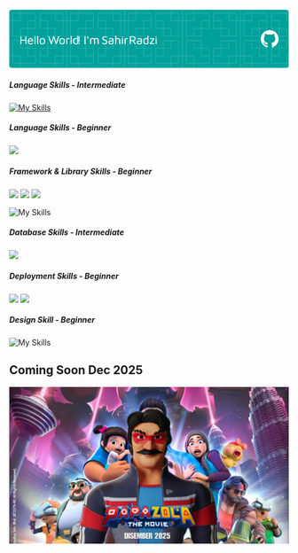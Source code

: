 <!-- ## Hello World! I'm Sahir Radzi👋 -->

![SahirRadzi](img/new_header.png)

<!--
**SahirRadzi/sahirradzi** is a ✨ _special_ ✨ repository because its `README.md` (this file) appears on your GitHub profile.

Here are some ideas to get you started:

- 🔭 I’m currently working on ...
- 🌱 I’m currently learning ...
- 👯 I’m looking to collaborate on ...
- 🤔 I’m looking for help with ...
- 💬 Ask me about ...
- 📫 How to reach me: ...
- 😄 Pronouns: ...
- ⚡ Fun fact: ...
-->

<!-- - 🔭 I’m currently **student**
- 🌱 I’m currently learning [**Laravel 12**](https://laravel.com/) -->

##### Language Skills - Intermediate

[![My Skills](https://skillicons.dev/icons?i=html,css,php)](https://skillicons.dev)

##### Language Skills - Beginner

<img src="https://img.shields.io/badge/JavaScript-323330?style=for-the-badge&logo=javascript&logoColor=F7DF1E" />

##### Framework & Library Skills - Beginner

<img src="https://img.shields.io/badge/ngrok-140648?style=for-the-badge&logo=Ngrok&logoColor=white"/> <img src="https://img.shields.io/badge/Swagger-85EA2D?style=for-the-badge&logo=Swagger&logoColor=white"/> <img src="https://img.shields.io/badge/livewire-4e56a6?style=for-the-badge&logo=livewire&logoColor=white" />

![My Skills](https://skillicons.dev/icons?i=bootstrap,laravel,postman)

##### Database Skills - Intermediate

<img src="https://img.shields.io/badge/MySQL-005C84?style=for-the-badge&logo=mysql&logoColor=white" />

##### Deployment Skills - Beginner

<img src="https://img.shields.io/badge/Hostinger-673DE6?style=for-the-badge&logo=hostinger&logoColor=white" /> <img src="https://img.shields.io/badge/Digital_Ocean-0080FF?style=for-the-badge&logo=DigitalOcean&logoColor=white" />

##### Design Skill - Beginner

![My Skills](https://skillicons.dev/icons?i=ps)

## Coming Soon Dec 2025

![Papazola](img/papazola.jpg)
